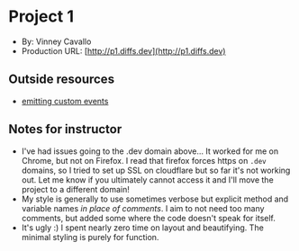 # Project 1
+ By: Vinney Cavallo
+ Production URL: [http://p1.diffs.dev](http://p1.diffs.dev)

## Outside resources
- [emitting custom events](https://vuejs.org/v2/guide/components-custom-events.html)

## Notes for instructor
- I've had issues going to the .dev domain above... It worked for me on Chrome, but not on Firefox. I read that firefox forces https on `.dev` domains, so I tried to set up SSL on cloudflare but so far it's not working out. Let me know if you ultimately cannot access it and I'll move the project to a different domain!
- My style is generally to use sometimes verbose but explicit method and variable names _in place of comments_. I aim to not need too many comments, but added some where the code doesn't speak for itself.
- It's ugly :) I spent nearly zero time on layout and beautifying. The minimal styling is purely for function.


